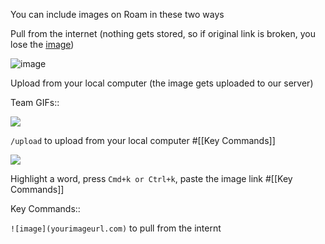 You can include images on Roam in these two ways

Pull from the internet (nothing gets stored, so if original link is broken, you lose the [image](https://firebasestorage.googleapis.com/v0/b/firescript-577a2.appspot.com/o/imgs%2Fapp%2Fhelp-documentation%2FE5b-pBgXuQ.png?alt=media&token=b29c9beb-f9f3-44c7-88db-42a6b2b32289))

![image](https://res-1.cloudinary.com/crunchbase-production/image/upload/c_lpad,h_170,w_170,f_auto,b_white,q_auto:eco/kop5qscevpniah2rbsfb)

Upload from your local computer (the image gets uploaded to our server)

Team GIFs::

![](https://firebasestorage.googleapis.com/v0/b/firescript-577a2.appspot.com/o/imgs%2Fapp%2Fhelp-documentation%2Fp8y1UIR1C0.gif?alt=media&token=b7b763f2-b5f6-4e37-a015-0053dc0bf63c)

`/upload` to upload from your local computer
#[[Key Commands]]

![](https://firebasestorage.googleapis.com/v0/b/firescript-577a2.appspot.com/o/imgs%2Fapp%2Fhelp%2Fk6NvrFcN0y.gif?alt=media&token=2983eb2f-ccd4-4d0c-beed-a386bfc5a614)

Highlight a word, press `Cmd+k or Ctrl+k`, paste the image link
#[[Key Commands]]

Key Commands::

`![image](yourimageurl.com)` to pull from the internt

